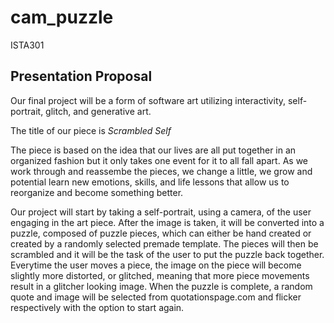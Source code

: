 # cam_puzzle
ISTA301

## Presentation Proposal
Our final project will be a form of software art utilizing interactivity, self-portrait, glitch, and generative art.

The title of our piece is *Scrambled Self*

The piece is based on the idea that our lives are all put together in an organized fashion but it only takes one event for it to all fall apart. As we work through and reassembe the pieces, we change a little, we grow and potential learn new emotions, skills, and life lessons that allow us to reorganize and become something better.

Our project will start by taking a self-portrait, using a camera, of the user engaging in the art piece. After the image is taken, it will be converted into a puzzle, composed of puzzle pieces, which can either be hand created or created by a randomly selected premade template. The pieces will then be scrambled and it will be the task of the user to put the puzzle back together. Everytime the user moves a piece, the image on the piece will become slightly more distorted, or glitched, meaning that more piece movements result in a glitcher looking image. When the puzzle is complete, a random quote and image will be selected from quotationspage.com and flicker respectively with the option to start again.
